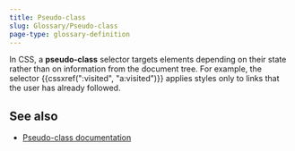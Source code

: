 ```yaml
---
title: Pseudo-class
slug: Glossary/Pseudo-class
page-type: glossary-definition
---
```




In CSS, a **pseudo-class** selector targets elements depending on their state rather than on information from the document tree. For example, the selector {{cssxref(":visited", "a:visited")}} applies styles only to links that the user has already followed.

## See also

- [Pseudo-class documentation](/Web/CSS/Pseudo-classes)
